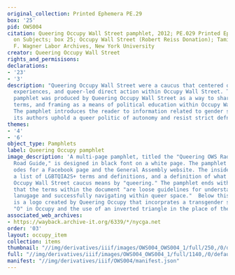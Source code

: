 ```yaml
---
original_collection: Printed Ephemera PE.29
box: '25'
pid: OWS004
citation: Queering Occupy Wall Street pamphlet, 2012; PE.029 Printed Ephemera Collection
  on Subjects; box 25; Occupy Wall Street (Robert Reiss Donation); Tamiment Library/Robert
  F. Wagner Labor Archives, New York University
creator: Queering Occupy Wall Street
rights_and_permisisons:
declarations:
- '23'
- '3'
description: "Queering Occupy Wall Street were a caucus that centered queer lives,
  experiences, and queer-led direct action within Occupy Wall Street. This multi-page
  pamphlet was produced by Queering Occupy Wall Street as a way to share language,
  terms, and framing as a means of political education within Occupy Wall Street.
  The pamphlet introduces the reader to information related to gender sexuality; however,
  its authors uphold a queer politic of autonomy and resist strict defnition. \n\n"
themes:
- '4'
- '6'
object_type: Pamphlets
label: Queering Occupy pamphlet
image_description: 'A multi-page pamphlet, titled the "Queering OWS Radical Language
  Road Guide," is designed in black font on a white page. The pamphlet includes QR
  odes for a Facebook page and the General Assembly website. The inside pages include
  a list of LGBTQIA2S+ terms and definitions, and a definition of what the Queering
  Occupy Wall Street caucus means by "queering." The pamphlet ends with a disclaimer
  that the terms within the document "are loose guidelines for understanding important
  lanugage and successfully navigating within queer space."  Below this statement
  is a logo created by Queering Occupy that incorprates a transgender symbol as the
  "O" in Occupy and the use of an inverted triangle in the place of the "U" in "Occupy." '
associated_web_archives:
- https://wayback.archive-it.org/6339/*/nycga.net
order: '03'
layout: occupy_item
collection: items
thumbnail: "//img/derivatives/iiif/images/OWS004_OWS004_1/full/250,/0/default.jpg"
full: "//img/derivatives/iiif/images/OWS004_OWS004_1/full/1140,/0/default.jpg"
manifest: "//img/derivatives/iiif/OWS004/manifest.json"
---
```

